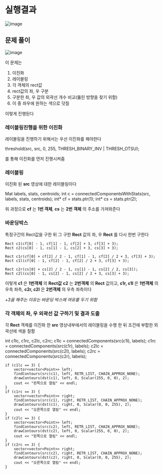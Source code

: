 # 실행결과

![image](https://github.com/YbSain/OpenCV/assets/108385276/295e7319-8d22-46ed-a7fa-e4676cf69e22)

## 문제 풀이

![image](https://github.com/YbSain/OpenCV/assets/108385276/9de09804-54d4-4042-9f2f-a4359a716efd)

이 문제는   
1) 이진화   
2) 레이블링   
3) 각 객체의 rect값   
4) rect값의 좌, 우 구분   
5) 구분한 좌, 우 값의 외곽선 개수 비교(뚫린 방향을 찾기 위함)
6) 이 중 좌우에 원하는 색으로 덧칠

이렇게 진행된다

### 레이블링진행을 위한 이진화

레이블링을 진행하기 위해서는 우선 이진화를 해야한다

   threshold(src, src, 0, 255, THRESH_BINARY_INV | THRESH_OTSU);

를 통해 이진화를 먼저 진행시켜줌

### 레이블링

이진화 된 __src__ 영상에 대한 레이블링이다

   Mat labels, stats, centroids;
   int c = connectedComponentsWithStats(src, labels, stats, centroids);
   int* cf = stats.ptr<int>(1);
   int* cs = stats.ptr<int>(2);

위 과정으로 __cf__ 는 __1번 객체__, __cs__ 는 __2번 객체__ 의 주소를 가져와준다

### 바운딩박스

특정구간의 Rect값을 구한 뒤 그 구한 __Rect__ 값의 좌, 우 __Rect__ 를 다시 한번 구한다

    Rect c1(cf[0] - 1, cf[1] - 1, cf[2] + 3, cf[3] + 3);
    Rect c2(cs[0] - 1, cs[1] - 1, cs[2] + 3, cs[3] + 3);
    
    Rect c1r(cf[0] + cf[2] / 2 - 1, cf[1] - 1, cf[2] / 2 + 3, cf[3] + 3);
    Rect c1l(cf[0] - 1, cf[2] - 1, cf[2] / 2 + 3, cf[3] + 3);
    
    Rect c2r(cs[0] + cs[2] / 2 - 1, cs[1] - 1, cs[2] / 2, cs[3]);
    Rect c2l(cs[0] - 1, cs[2] - 1, cs[2] / 2 + 3, cs[3] + 3);

이렇게 __c1__ 은 __1번객체__ 의 __Rect값__ __c2__ 는 __2번객체__ 의 __Rect__ 값이고, __c1r, c1l__ 은 __1번객체__ 의 우측 좌측, __c2r, c2l__ 은 __2번객체__ 의 우측 좌측이다   

_+3을 해주는 이유는 바운딩 박스에 여유를 두기 위함_

### 각 객체의 좌, 우 외곽선 값 구하기 및 결과 도출

각 __Rect__ 객체를 이진화 한 __src__ 영상내부에서의 레이블링을 수행 한 뒤 조건에 부합한 외곽선에 색을 칠함

  int c1lc, c1rc, c2lc, c2rc;
  c1lc = connectedComponents(src(c1l), labels);
  c1rc = connectedComponents(src(c1r), labels);
  c2lc = connectedComponents(src(c2l), labels);
  c2rc = connectedComponents(src(c2r), labels);

    if (c1lc == 3) {    
        vector<vector<Point>> left;
        findContours(src(c1), left, RETR_LIST, CHAIN_APPROX_NONE);
        drawContours(dst(c1), left, 0, Scalar(255, 0, 0), 2);
        cout << "왼쪽으로 열림" << endl;
    }
    if (c1rc == 3) {
        vector<vector<Point>> right;
        findContours(src(c1), right, RETR_LIST, CHAIN_APPROX_NONE);
        drawContours(dst(c1), right, 0, Scalar(0, 0, 255), 2);
        cout << "오른쪽으로 열림" << endl;
    }
    if (c2lc == 3) {
        vector<vector<Point>> left;
        findContours(src(c2), left, RETR_LIST, CHAIN_APPROX_NONE);
        drawContours(dst(c2), left, 0, Scalar(255, 0, 0), 2);
        cout << "왼쪽으로 열림" << endl;
    }
    if (c2rc == 3) {
        vector<vector<Point>> right;
        findContours(src(c2), right, RETR_LIST, CHAIN_APPROX_NONE);
        drawContours(dst(c2), right, 0, Scalar(0, 0, 255), 2);
        cout << "오른쪽으로 열림" << endl;
    }
